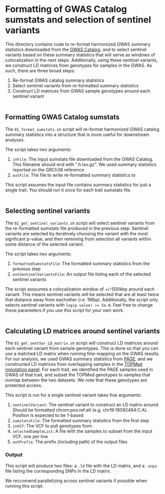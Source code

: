 # Formatting of GWAS Catalog sumstats and selection of sentinel variants

This directory contains code to re-format harmonized GWAS summary statistics downloaded from the [GWAS Catalog](https://www.ebi.ac.uk/gwas), and to select sentinel variants based on these summary statistics that will serve as windows of colocalization in the next steps. Additionally, using these sentinel variants, we construct LD matrices from genotypes for samples in the GWAS. As such, there are three broad steps:
1. Re-format GWAS catalog summary statistics
2. Select sentinel variants from re-formatted summary statistics
3. Construct LD matrices from GWAS sample genotypes around each sentinel variant
<br><br>

## Formatting GWAS Catalog sumstats

The `01_format_sumstats.sh` script will re-format harmonized GWAS catalog summary statistics into a structure that is more useful for downstream analyses.

The script takes two arguments:
1. `inFile`: The input sumstats file downloaded from the GWAS Catalog. This filename should end with ".h.tsv.gz". We used summary statistics reported on the GRCh38 reference
2. `outFile`: The file to write re-formatted summary statistics to

This script assumes the input file contains summary statistics for just a single trait. You should run it once for each trait sumstats file.<br><br>

## Selecting sentinel variants

The `02_get_sentinel_variants.sh` script will select sentinel variants from the re-formatted sumstats file produced in the previous step. Sentinel variants are selected by iteratively choosing the variant with the most signficant p-value, and then removing from selection all variants within some distance of the selected variant.

The script takes two arguments:
1.  `formattedSumstatsFile`: The formatted summary statistics from the previous step
2.  `outSentinelVariantsFile`: An output file listing each of the selected sentinel variants

The script asssumes a colocalization window of +/-500kbp around each variant. This means sentinel variants will be selected that are at least twice that distance away from eachother (i.e. 1Mbp). Additionally, the script only selects sentinel variants with `log(p-value) >= 5e-8`. Feel free to change these parameters if you use this script for your own work.<br><br>

## Calculating LD matrices around sentinel variants

The `03_get_sentVar_LD_matrix.sh` script will construct LD matrices around each sentinel variant from sample genotypes. This is done so that you can use a matched LD matrix when running fine-mapping on the GWAS results. For our analysis, we used GWAS summary statistics from [PAGE](https://www.nature.com/articles/s41586-019-1310-4), and we constructed LD matrices from overlapping samples in the [TOPMed imputation panel](https://www.nature.com/articles/s41586-021-03205-y). For each trait, we identified the PAGE samples used in GWAS of that trait, and subset the TOPMed genotypes to samples that overlap between the two datasets. We note that these genotypes are protected access.

This script is run for a single sentinel variant takes five arguments:
1. `sentinelVariant`: The sentinel variant to construct an LD matrix around. Should be formatted chrom:pos:ref:alt (e.g. chr19:16092494:C:A). Position is expected to be 1-based
2. `sumstatsFile`: The formatted summary statistics from the first step
3. `inVCF`: The VCF to pull genotypes from
4. `selectedSampleList`: A file with the samples to subset from the input VCF, one per line
5. `outPrefix`: The prefix (including path) of the output files

### Output

This script will produce two files: a `.ld` file with the LD matrix, and a `.snps` file listing the corresponding SNPs in the LD matrix.

We reccomend parallelizing across sentinel variants if possible when running this script.<br><br>
